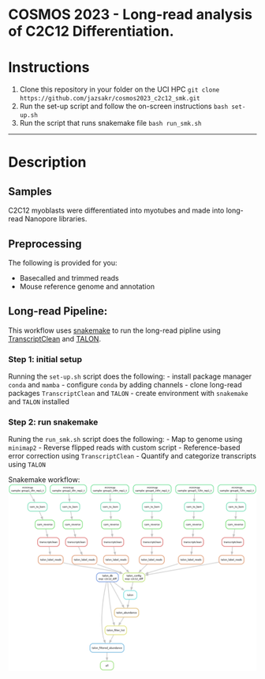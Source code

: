 # COSMOS 2023 - Long-read analysis of C2C12 Differentiation.

# Instructions
1. Clone this repository in your folder on the UCI HPC
`git clone https://github.com/jazsakr/cosmos2023_c2c12_smk.git`
2. Run the set-up script and follow the on-screen instructions
`bash set-up.sh`
3. Run the script that runs snakemake file
`bash run_smk.sh`

---

# Description

## Samples
C2C12 myoblasts were differentiated into myotubes and made into long-read Nanopore libraries.

## Preprocessing
The following is provided for you:
- Basecalled and trimmed reads
- Mouse reference genome and annotation

## Long-read Pipeline:
This workflow uses [snakemake](https://snakemake.readthedocs.io/en/stable/) to run the long-read pipline using [TranscriptClean](https://github.com/mortazavilab/TranscriptClean) and [TALON](https://github.com/mortazavilab/TALON).

### Step 1: initial setup
Running the `set-up.sh` script does the following:
	- install package manager `conda` and `mamba`
	- configure `conda` by adding channels
	- clone long-read packages `TranscriptClean` and `TALON`
	- create environment with `snakemake` and `TALON` installed
### Step 2: run snakemake
Runing the `run_smk.sh` script does the following:
	- Map to genome using `minimap2`
	- Reverse flipped reads with custom script
	- Reference-based error correction using `TranscriptClean`
	- Quantify and categorize transcripts using `TALON`

Snakemake workflow:
![ruledag](ruledag.png)

